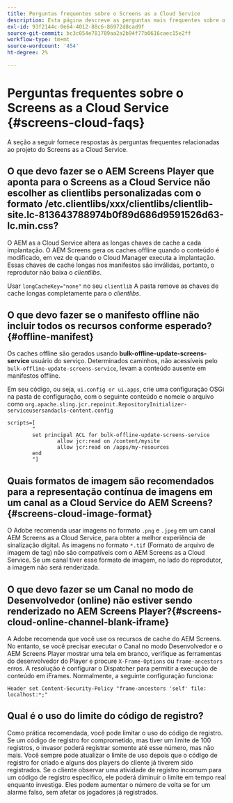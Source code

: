```yaml
---
title: Perguntas frequentes sobre o Screens as a Cloud Service
description: Esta página descreve as perguntas mais frequentes sobre o Screens as a Cloud Service.
exl-id: 93f2144c-0e64-4012-88c6-86972d8cad9f
source-git-commit: bc3c054e781789aa2a2b94f77b0616caec15e2ff
workflow-type: tm+mt
source-wordcount: '454'
ht-degree: 2%

---
```


# Perguntas frequentes sobre o Screens as a Cloud Service {#screens-cloud-faqs}

A seção a seguir fornece respostas às perguntas frequentes relacionadas ao projeto do Screens as a Cloud Service.

## O que devo fazer se o AEM Screens Player que aponta para o Screens as a Cloud Service não escolher as clientlibs personalizadas com o formato /etc.clientlibs/xxx/clientlibs/clientlib-site.lc-813643788974b0f89d686d9591526d63-lc.min.css?

O AEM as a Cloud Service altera as longas chaves de cache a cada implantação. O AEM Screens gera os caches offline quando o conteúdo é modificado, em vez de quando o Cloud Manager executa a implantação. Essas chaves de cache longas nos manifestos são inválidas, portanto, o reprodutor não baixa o *clientlibs*.

Usar `longCacheKey="none"` no seu `clientlib` A pasta remove as chaves de cache longas completamente para o *clientlibs*.


## O que devo fazer se o manifesto offline não incluir todos os recursos conforme esperado? {#offline-manifest}

Os caches offline são gerados usando **bulk-offline-update-screens-service** usuário do serviço. Determinados caminhos, não acessíveis pelo `bulk-offline-update-screens-service`, levam a conteúdo ausente em manifestos offline.

Em seu código, ou seja, `ui.config or ui.apps`, crie uma configuração OSGi na pasta de configuração, com o seguinte conteúdo e nomeie o arquivo como `org.apache.sling.jcr.repoinit.RepositoryInitializer-serviceusersandacls-content.config`

```
scripts=[
        "
        set principal ACL for bulk-offline-update-screens-service
                allow jcr:read on /content/mysite
                allow jcr:read on /apps/my-resources
        end
        "] 
```

## Quais formatos de imagem são recomendados para a representação contínua de imagens em um canal as a Cloud Service do AEM Screens?{#screens-cloud-image-format}

O Adobe recomenda usar imagens no formato `.png` e `.jpeg` em um canal AEM Screens as a Cloud Service, para obter a melhor experiência de sinalização digital.
As imagens no formato `*.tif` (Formato de arquivo de imagem de tag) não são compatíveis com o AEM Screens as a Cloud Service. Se um canal tiver esse formato de imagem, no lado do reprodutor, a imagem não será renderizada.

## O que devo fazer se um Canal no modo de Desenvolvedor (online) não estiver sendo renderizado no AEM Screens Player?{#screens-cloud-online-channel-blank-iframe}

A Adobe recomenda que você use os recursos de cache do AEM Screens. No entanto, se você precisar executar o Canal no modo Desenvolvedor e o AEM Screens Player mostrar uma tela em branco, verifique as ferramentas do desenvolvedor do Player e procure `X-Frame-Options` ou `frame-ancestors` erros. A resolução é configurar o Dispatcher para permitir a execução de conteúdo em iFrames. Normalmente, a seguinte configuração funciona:

```
Header set Content-Security-Policy "frame-ancestors 'self' file: localhost:*;"
```

## Qual é o uso do limite do código de registro?

Como prática recomendada, você pode limitar o uso do código de registro. Se um código de registro for comprometido, mas tiver um limite de 100 registros, o invasor poderá registrar somente até esse número, mas não mais. Você sempre pode atualizar o limite de uso depois que o código de registro for criado e alguns dos players do cliente já tiverem sido registrados. Se o cliente observar uma atividade de registro incomum para um código de registro específico, ele poderá diminuir o limite em tempo real enquanto investiga. Eles podem aumentar o número de volta se for um alarme falso, sem afetar os jogadores já registrados.
